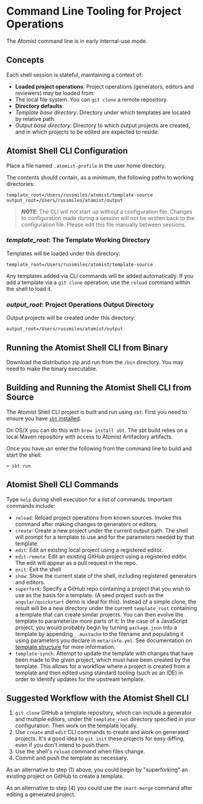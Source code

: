 # Command Line Tooling for Project Operations

The Atomist command line is in early internal-use mode.

## Concepts

Each shell session is stateful, maintaining a context of:

* **Loaded project operations**. Project operations (generators, editors and reviewers) may be loaded from:
 * The local file system. You can `git clone` a remote repository.
* **Directory defaults**: 
 * *Template base directory*: Directory under which templates are located by relative path.
 * *Output base directory*: Directory to which output projects are created, and in which projects to be edited are expected to reside.

## Atomist Shell CLI Configuration

Place a file named `.atomist-profile` in the user home directory.

The contents should contain, as a minimum, the following paths to working directories:

```
template_root=/Users/russmiles/atomist/template-source
output_root=/Users/russmiles/atomist/output
```

> ***NOTE***: The CLI will not start up without a configuration file. Changes to configuration made during a session will not be written back to the configuration file. Please edit this file manually between sessions.

### *template_root*: The Template Working Directory

Templates will be loaded under this directory:

```
template_root=/Users/russmiles/atomist/template-source
```
Any templates added via CLI commands will be added automatically. If you add a template via a `git clone` operation, use the `reload` command within the shell to load it.

### *output_root*: Project Operations Output Directory

Output projects will be created under this directory:

```
output_root=/Users/russmiles/atomist/output
```

## Running the Atomist Shell CLI from Binary

Download the distribution zip and run from the `/bin` directory. You may need to make the binary executable.

## Building and Running the Atomist Shell CLI from Source

The Atomist Shell CLI project is built and run using `sbt`. First you need to ensure you have [`sbt` installed](http://www.scala-sbt.org/0.13/docs/Setup.html).

On OS/X you can do this with `brew install sbt`. The sbt build relies on a local Maven repository with access to Atomist Artifactory artifacts.

Once you have `sbt` enter the following from the command line to build and start the shell:

```
> sbt run
```

## Atomist Shell CLI Commands

 Type `help` during shell execution for a list of commands. Important commands include:
 
 * `reload`: Reload project operations from known sources. Invoke this command after making changes to generators or editors.
 * `create`: Create a new project under the current output path. The shell will prompt for a template to use and for the parameters needed by that template.
 * `edit`: Edit an existing local project using a registered editor.
 * `edit-remote`: Edit an existing GitHub project using a registered editor. The edit will appear as a pull request in the repo.
 * `exit`: Exit the shell
 * `show`: Show the current state of the shell, including registered generators and editors.
 * `superfork`: Specify a GitHub repo containing a project that you wish to use as the basis for a template. (A seed project such as the `angular/quickstart` demo is ideal for this). Instead of a simple clone, the result will be a new directory under the current `template_root` containing a template that can create similar projects. You can then evolve the template to parameterize more parts of it: In the case of a JavaScript project, you would probably begin by turning `package.json` into a template by appending `_.mustache` to the filename and populating it using parameters you declare in `meta/info.yml`. See documentation on [template structure](/reference-docs/project-templates/project-template-contents-overview.md) for more information.
 * `template-synch`: Attempt to update the template with changes that have been made to the given project, which must have been created by the template. This allows for a workflow where a project is created from a template and then edited using standard tooling (such as an IDE) in order to identify updates for the upstream template.
 
## Suggested Workflow with the Atomist Shell CLI

 1. `git clone` GitHub a template repository, which can include a generator and multiple editors, under the `template_root` directory specified in your configuration. Then work on the template locally.
 2. Use `create` and `edit` CLI commands to create and work on generated projects. It's a good idea to `git init` these projects for easy diffing, even if you don't intend to push them.
 3. Use the shell's `reload` command when files change.
 4. Commit and push the template as necessary. 

As an alternative to step (1) above, you could begin by "superforking" an existing project on GitHub to create a template.

As an alternative to step (4) you could use the `smart-merge` command after editing a generated project.